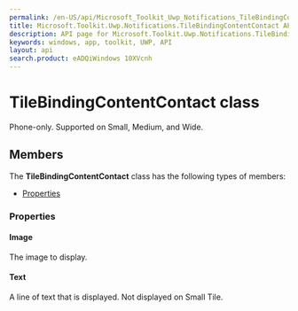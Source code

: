 ```yaml
---
permalink: /en-US/api/Microsoft_Toolkit_Uwp_Notifications_TileBindingContentContact.htm
title: Microsoft.Toolkit.Uwp.Notifications.TileBindingContentContact API 
description: API page for Microsoft.Toolkit.Uwp.Notifications.TileBindingContentContact
keywords: windows, app, toolkit, UWP, API
layout: api
search.product: eADQiWindows 10XVcnh
---
```



# TileBindingContentContact class

Phone-only. Supported on Small, Medium, and Wide.

## Members

The **TileBindingContentContact** class has the following types of members:

* [Properties](#Properties)

### Properties

#### Image

The image to display.





#### Text

A line of text that is displayed. Not displayed on Small Tile.




